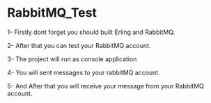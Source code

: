 # RabbitMQ_Test

1- Firstly dont forget you should built Erling and RabbitMQ.

2- After that you can test your RabbitMQ account. 

3- The project will run as console application

4- You will sent messages to your rabbitMQ account.

5- And After that you will receive your message from your RabbitMQ account.

